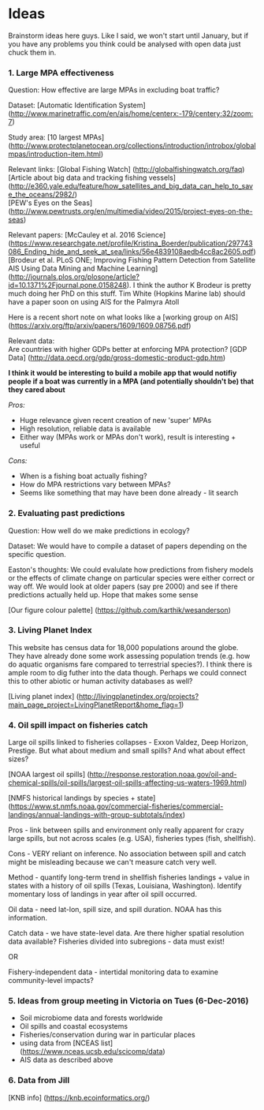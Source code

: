# Ideas


Brainstorm ideas here guys. Like I said, we won't start until January, but if you have any problems you think could be analysed with open data just chuck them in.

### 1. Large MPA effectiveness

Question: How effective are large MPAs in excluding boat traffic?

Dataset: [Automatic Identification System] (http://www.marinetraffic.com/en/ais/home/centerx:-179/centery:32/zoom:7) 

Study area: [10 largest MPAs] (http://www.protectplanetocean.org/collections/introduction/introbox/globalmpas/introduction-item.html)

Relevant links: [Global Fishing Watch] (http://globalfishingwatch.org/faq)  
[Article about big data and tracking fishing vessels] (http://e360.yale.edu/feature/how_satellites_and_big_data_can_help_to_save_the_oceans/2982/)  
[PEW's Eyes on the Seas] (http://www.pewtrusts.org/en/multimedia/video/2015/project-eyes-on-the-seas)  
  
Relevant papers: [McCauley et al. 2016 Science] (https://www.researchgate.net/profile/Kristina_Boerder/publication/297743086_Ending_hide_and_seek_at_sea/links/56e4839108aedb4cc8ac2605.pdf) 
[Brodeur et al. PLoS ONE; Improving Fishing Pattern Detection from Satellite AIS Using Data Mining and Machine Learning] (http://journals.plos.org/plosone/article?id=10.1371%2Fjournal.pone.0158248). I think the author K Brodeur is pretty much doing her PhD on this stuff. Tim White (Hopkins Marine lab) should have a paper soon on using AIS for the Palmyra Atoll

Here is a recent short note on what looks like a [working group on AIS] (https://arxiv.org/ftp/arxiv/papers/1609/1609.08756.pdf)
  
Relevant data:  
Are countries with higher GDPs better at enforcing MPA protection? [GDP Data]
(http://data.oecd.org/gdp/gross-domestic-product-gdp.htm)  

**I think it would be interesting to build a mobile app that would notifiy people if a boat was currently in a MPA (and potentially shouldn't be) that they cared about**

*Pros:*

* Huge relevance given recent creation of new 'super' MPAs
* High resolution, reliable data is available
* Either way (MPAs work or MPAs don't work), result is interesting + useful

*Cons:*

* When is a fishing boat actually fishing?
* How do MPA restrictions vary between MPAs?
* Seems like something that may have been done already - lit search


### 2. Evaluating past predictions

Question: How well do we make predictions in ecology?

Dataset: We would have to compile a dataset of papers depending on the specific question.

Easton's thoughts: We could evalulate how predictions from fishery models or the effects of climate change on particular species were either correct or way off. We would look at older papers (say pre 2000) and see if there predictions actually held up. Hope that makes some sense


[Our figure colour palette] (https://github.com/karthik/wesanderson)


### 3. Living Planet Index

This website has census data for 18,000 populations around the globe. They have already done some work assessing population trends (e.g. how do aquatic organisms fare compared to terrestrial species?). I think there is ample room to dig futher into the data though. Perhaps we could connect this to other abiotic or human activity databases as well?

 

[Living planet index] (http://livingplanetindex.org/projects?main_page_project=LivingPlanetReport&home_flag=1)


### 4. Oil spill impact on fisheries catch

Large oil spills linked to fisheries collapses - Exxon Valdez, Deep Horizon, Prestige. But what about medium and small spills? And what about effect sizes?

[NOAA largest oil spills] (http://response.restoration.noaa.gov/oil-and-chemical-spills/oil-spills/largest-oil-spills-affecting-us-waters-1969.html)

[NMFS historical landings by species + state] (https://www.st.nmfs.noaa.gov/commercial-fisheries/commercial-landings/annual-landings-with-group-subtotals/index)

Pros - link between spills and environment only really apparent for crazy large spills, but not across scales (e.g. USA), fisheries types (fish, shellfish).

Cons - VERY reliant on inference. No association between spill and catch might be misleading because we can't measure catch very well.

Method - quantify long-term trend in shellfish fisheries landings + value in states with a history of oil spills (Texas, Louisiana, Washington). Identify momentary loss of landings in year after oil spill occurred.

Oil data - need lat-lon, spill size, and spill duration. NOAA has this information.

Catch data - we have state-level data. Are there higher spatial resolution data available? Fisheries divided into subregions - data must exist!

OR

Fishery-independent data - intertidal monitoring data to examine community-level impacts?



### 5. Ideas from group meeting in Victoria on Tues (6-Dec-2016)

* Soil microbiome data and forests worldwide
* Oil spills and coastal ecosystems
* Fisheries/conservation during war in particular places
* using data from [NCEAS list] (https://www.nceas.ucsb.edu/scicomp/data)
* AIS data as described above

### 6. Data from Jill

[KNB info] (https://knb.ecoinformatics.org/)